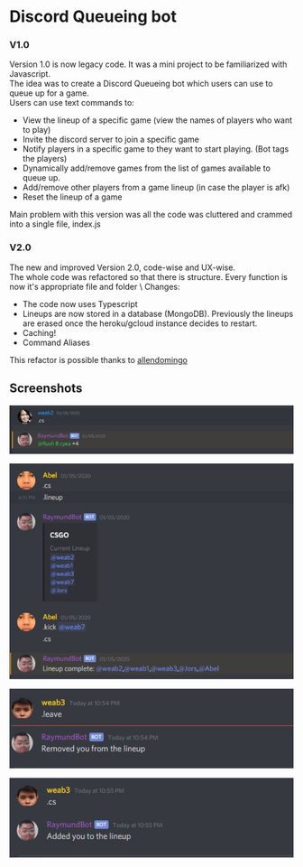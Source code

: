 # Discord Queueing bot
### V1.0  
Version 1.0 is now legacy code. It was a mini project to be familiarized with Javascript. \
The idea was to create a Discord Queueing bot which users can use to queue up for a game. \
Users can use text commands to:
- View the lineup of a specific game (view the names of players who want to play)
- Invite the discord server to join a specific game
- Notify players in a specific game to they want to start playing. (Bot tags the players)
- Dynamically add/remove games from the list of games available to queue up.
- Add/remove other players from a game lineup (in case the player is afk)
- Reset the lineup of a game

Main problem with this version was all the code was cluttered and crammed into a single file, index.js 

### V2.0
The new and improved Version 2.0, code-wise and UX-wise. \
The whole code was refactored so that there is structure. Every function is now it's appropriate file and folder \\
Changes:
- The code now uses Typescript
- Lineups are now stored in a database (MongoDB). Previously the lineups are erased once the heroku/gcloud instance decides to restart.
- Caching!
- Command Aliases

This refactor is possible thanks to [allendomingo](https://github.com/allendomingo)

## Screenshots

![request](/github/request.JPG)

![complete](/github/complete.JPG)

![leave](/github/leave.JPG)

![queue](/github/queue.JPG)
